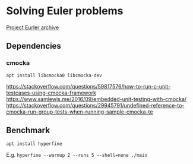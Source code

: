 # Solving Euler problems
[Project Eurler archive](https://projecteuler.net/archives)

## Dependencies
### cmocka
`apt install libcmocka0 libcmocka-dev`

https://stackoverflow.com/questions/59817576/how-to-run-c-unit-testcases-using-cmocka-framework
https://www.samlewis.me/2016/09/embedded-unit-testing-with-cmocka/
https://stackoverflow.com/questions/29945791/undefined-reference-to-cmocka-run-group-tests-when-running-sample-cmocka-te

## Benchmark
`apt install hyperfine`

E.g.
`hyperfine --warmup 2 --runs 5 --shell=none ./main`